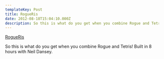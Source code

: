 ```yaml
---
templateKey: Post
title: RogueRis
date: 2012-08-18T15:04:10.000Z
description: So this is what do you get when you combine Rogue and Tetris! Built in 8 hours with Neil Dansey.
---
```


[RogueRis](https://ojread.github.io/rogueris/)

So this is what do you get when you combine Rogue and Tetris! Built in 8 hours with Neil Dansey.
